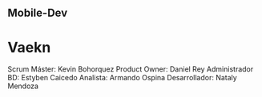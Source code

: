 ## Mobile-Dev
# Vaekn

Scrum Máster:	Kevin Bohorquez
Product Owner:	Daniel Rey
Administrador BD: Estyben Caicedo
Analista: Armando Ospina
Desarrollador: Nataly Mendoza
